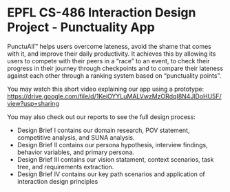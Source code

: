 # EPFL CS-486 Interaction Design Project - Punctuality App

PunctuAll™ helps users overcome lateness, avoid the shame that comes with it, and improve their daily productivity. It achieves this by allowing its users to compete with their peers in a “race” to an event, to check their progress in their journey through checkpoints and to compare their lateness against each other through a ranking system based on “punctuality points”.

You may watch this short video explaining our app using a prototype:
https://drive.google.com/file/d/1KeiOYYLuMALVwzMzORdqI8N4JlDoHU5F/view?usp=sharing

You may also check out our reports to see the full design process:
* Design Brief I contains our domain research, POV statement, competitive analysis, and SUNA analysis.
* Design Brief II contains our persona hypothesis, interview findings, behavior variables, and primary persona.
* Design Brief III contains our vision statament, context scenarios, task tree, and requirements extraction.
* Design Brief IV contains our key path scenarios and application of interaction design principles
